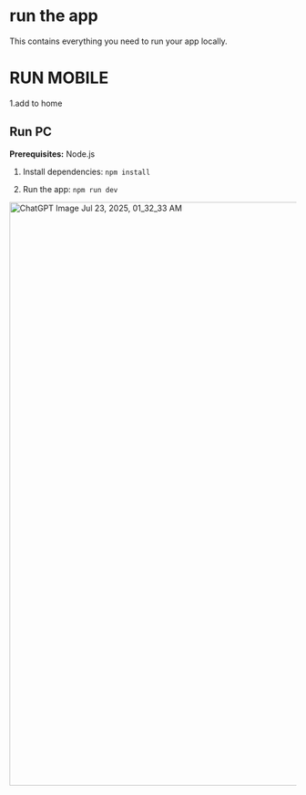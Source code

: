 # run the app

This contains everything you need to run your app locally.



# RUN MOBILE 

1.add to home


## Run PC

**Prerequisites:**  Node.js


1. Install dependencies:
   `npm install`


2. Run the app:
   `npm run dev`
<img width="1024" height="1024" alt="ChatGPT Image Jul 23, 2025, 01_32_33 AM" src="https://github.com/user-attachments/assets/4b91221b-0087-4b41-a43e-daf1010d22b2" />
